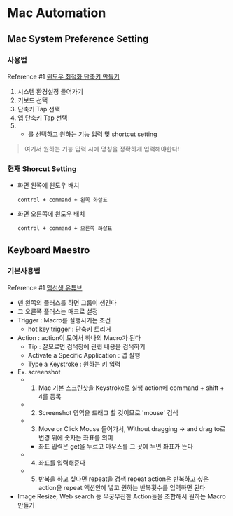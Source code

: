 

# Mac Automation



## Mac System Preference Setting



### 사용법

Reference #1
[윈도우 최적화 단축키 만들기](https://blackturtle2.net/711647)

1) 시스템 환경설정 들어가기
2) 키보드 선택
3) 단축키 Tap 선택
4) 앱 단축키 Tap 선택
5) + 를 선택하고 원하는 기능 입력 및 shortcut setting

> 여기서 원하는 기능 입력 시에 명칭을 정확하게 입력해야한다!



### 현재 Shorcut Setting

- 화면 왼쪽에 윈도우 배치

  ~~~ 
  control + command + 왼쪽 화살표
  ~~~

- 화면 오른쪽에 윈도우 배치

  ~~~ 
  control + command + 오른쪽 화살표
  ~~~

  

## Keyboard Maestro



### 기본사용법

Reference #1
[맥선생 유튜브](https://www.youtube.com/watch?v=xC8N8nLWDO4)



- 맨 왼쪽의 플러스를 하면 그룹이 생긴다
- 그 오른쪽 플러스는 매크로 설정
- Trigger : Macro를 실행시키는 조건
  - hot key trigger : 단축키 트리거
- Action : action이 모여서 하나의 Macro가 된다
  - Tip : 잘모르면 검색창에 관련 내용을 검색하기
  - Activate a Specific Application : 앱 실행
  - Type a Keystroke : 원하는 키 입력
- Ex. screenshot
  - 1) Mac 기본 스크린샷을 Keystroke로 실행
    action에 command + shift + 4를 등록
  - 2) Screenshot 영역을 드래그 할 것이므로
    'mouse' 검색
  - 3) Move or Click Mouse 들어가서, Without dragging -> and drag to로 변경
    위에 숫자는 좌표를 의미
    - 좌표 입력은 get을 누르고 마우스를 그 곳에 두면 좌표가 뜬다
  - 4) 좌표를 입력해준다
  - 5) 반복을 하고 싶다면 repeat을 검색
    repeat action은 반복하고 싶은 action을 repeat 액션안에 넣고
    원하는 반복횟수를 입력하면 된다
- Image Resize, Web search 등 무궁무진한 Action들을 조합해서 원하는 Macro 만들기 